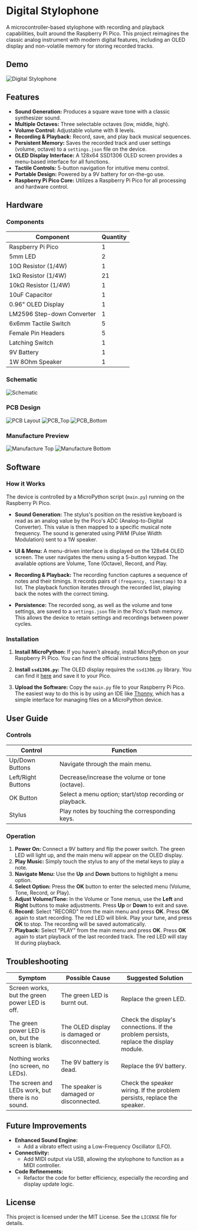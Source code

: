 # Digital Stylophone

A microcontroller-based stylophone with recording and playback capabilities, built around the Raspberry Pi Pico. This project reimagines the classic analog instrument with modern digital features, including an OLED display and non-volatile memory for storing recorded tracks.

## Demo

![Digital Stylophone](https://github.com/Gamufal/DigitalStyphone/blob/main/prototype.png?raw=true)


## Features

*   **Sound Generation:** Produces a square wave tone with a classic synthesizer sound.
*   **Multiple Octaves:** Three selectable octaves (low, middle, high).
*   **Volume Control:** Adjustable volume with 8 levels.
*   **Recording & Playback:** Record, save, and play back musical sequences.
*   **Persistent Memory:** Saves the recorded track and user settings (volume, octave) to a `settings.json` file on the device.
*   **OLED Display Interface:** A 128x64 SSD1306 OLED screen provides a menu-based interface for all functions.
*   **Tactile Controls:** 5-button navigation for intuitive menu control.
*   **Portable Design:** Powered by a 9V battery for on-the-go use.
*   **Raspberry Pi Pico Core:** Utilizes a Raspberry Pi Pico for all processing and hardware control.

## Hardware

### Components

| Component | Quantity |
|---|---|
| Raspberry Pi Pico | 1 |
| 5mm LED | 2 |
| 10Ω Resistor (1/4W) | 1 |
| 1kΩ Resistor (1/4W) | 21 |
| 10kΩ Resistor (1/4W) | 1 |
| 10uF Capacitor | 1 |
| 0.96" OLED Display | 1 |
| LM2596 Step-down Converter | 1 |
| 6x6mm Tactile Switch | 5 |
| Female Pin Headers | 5 |
| Latching Switch | 1 |
| 9V Battery | 1 |
| 1W 8Ohm Speaker | 1 |

### Schematic

![Schematic](https://github.com/Gamufal/DigitalStyphone/blob/main/schematic.png?raw=true)

### PCB Design

![PCB Layout](https://github.com/Gamufal/DigitalStyphone/blob/main/PCB-layout.png?raw=true)
![PCB_Top](https://github.com/Gamufal/DigitalStyphone/blob/main/PCB-top-layer.png?raw=true)
![PCB_Bottom](https://github.com/Gamufal/DigitalStyphone/blob/main/PCB-bottom-layer.png?raw=true)

### Manufacture Preview

![Manufacture Top](https://github.com/Gamufal/DigitalStyphone/blob/main/manufacture-top-layer.png?raw=true)
![Manufacture Bottom](https://github.com/Gamufal/DigitalStyphone/blob/main/manufacture-bottom-layer.png?raw=true)

## Software

### How it Works

The device is controlled by a MicroPython script (`main.py`) running on the Raspberry Pi Pico.

*   **Sound Generation:** The stylus's position on the resistive keyboard is read as an analog value by the Pico's ADC (Analog-to-Digital Converter). This value is then mapped to a specific musical note frequency. The sound is generated using PWM (Pulse Width Modulation) sent to a 1W speaker.

*   **UI & Menu:** A menu-driven interface is displayed on the 128x64 OLED screen. The user navigates the menu using a 5-button keypad. The available options are Volume, Tone (Octave), Record, and Play.

*   **Recording & Playback:** The recording function captures a sequence of notes and their timings. It records pairs of `(frequency, timestamp)` to a list. The playback function iterates through the recorded list, playing back the notes with the correct timing.

*   **Persistence:** The recorded song, as well as the volume and tone settings, are saved to a `settings.json` file in the Pico's flash memory. This allows the device to retain settings and recordings between power cycles.

### Installation

1.  **Install MicroPython:** If you haven't already, install MicroPython on your Raspberry Pi Pico. You can find the official instructions [here](https://www.raspberrypi.com/documentation/microcontrollers/micropython.html).

2.  **Install `ssd1306.py`:** The OLED display requires the `ssd1306.py` library. You can find it [here](https://github.com/micropython/micropython/blob/master/drivers/display/ssd1306.py) and save it to your Pico.

3.  **Upload the Software:** Copy the `main.py` file to your Raspberry Pi Pico. The easiest way to do this is by using an IDE like [Thonny](https://thonny.org/), which has a simple interface for managing files on a MicroPython device.

## User Guide

### Controls

| Control | Function |
|---|---|
| Up/Down Buttons | Navigate through the main menu. |
| Left/Right Buttons | Decrease/increase the volume or tone (octave). |
| OK Button | Select a menu option; start/stop recording or playback. |
| Stylus | Play notes by touching the corresponding keys. |

### Operation

1.  **Power On:** Connect a 9V battery and flip the power switch. The green LED will light up, and the main menu will appear on the OLED display.
2.  **Play Music:** Simply touch the stylus to any of the metal keys to play a note.
3.  **Navigate Menu:** Use the **Up** and **Down** buttons to highlight a menu option.
4.  **Select Option:** Press the **OK** button to enter the selected menu (Volume, Tone, Record, or Play).
5.  **Adjust Volume/Tone:** In the Volume or Tone menus, use the **Left** and **Right** buttons to make adjustments. Press **Up** or **Down** to exit and save.
6.  **Record:** Select "RECORD" from the main menu and press **OK**. Press **OK** again to start recording. The red LED will blink. Play your tune, and press **OK** to stop. The recording will be saved automatically.
7.  **Playback:** Select "PLAY" from the main menu and press **OK**. Press **OK** again to start playback of the last recorded track. The red LED will stay lit during playback.

## Troubleshooting

| Symptom | Possible Cause | Suggested Solution |
|---|---|---|
| Screen works, but the green power LED is off. | The green LED is burnt out. | Replace the green LED. |
| The green power LED is on, but the screen is blank. | The OLED display is damaged or disconnected. | Check the display's connections. If the problem persists, replace the display module. |
| Nothing works (no screen, no LEDs). | The 9V battery is dead. | Replace the 9V battery. |
| The screen and LEDs work, but there is no sound. | The speaker is damaged or disconnected. | Check the speaker wiring. If the problem persists, replace the speaker. |

## Future Improvements

*   **Enhanced Sound Engine:**
    *   Add a vibrato effect using a Low-Frequency Oscillator (LFO).
*   **Connectivity:**
    *   Add MIDI output via USB, allowing the stylophone to function as a MIDI controller.
*   **Code Refinements:**
    *   Refactor the code for better efficiency, especially the recording and display update logic.

## License

This project is licensed under the MIT License. See the `LICENSE` file for details.
